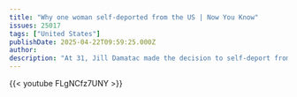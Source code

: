```yaml
---
title: "Why one woman self-deported from the US | Now You Know"
issues: 25017
tags: ["United States"]
publishDate: 2025-04-22T09:59:25.000Z
author: 
description: "At 31, Jill Damatac made the decision to self-deport from the United States, ending 22 years of life as an undocumented migrant. Her journey began at age nine, when her family left the Philippines for the US in search of a better life. But instead of opportunity, they encountered instability, xenophobia, and an immigration system Jill describes as broken."
---
```


{{< youtube FLgNCfz7UNY >}}